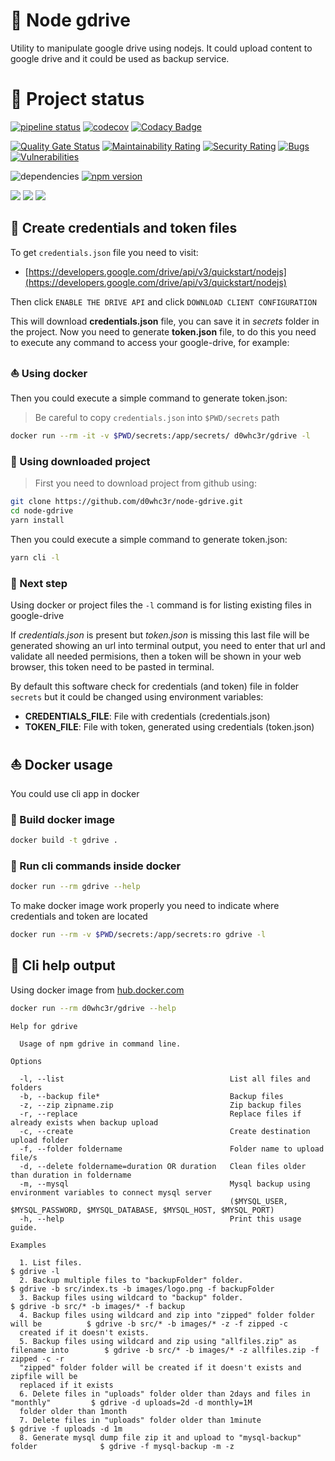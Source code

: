 
# :floppy_disk: Node gdrive

Utility to manipulate google drive using nodejs. It could upload content to google drive and it could be used as backup service.

# :eyes: Project status

[![pipeline status](https://gitlab.com/d0whc3r/node-gdrive/badges/master/pipeline.svg)](https://github.com/d0whc3r/node-gdrive)
[![codecov](https://codecov.io/gh/d0whc3r/node-gdrive/branch/master/graph/badge.svg)](https://codecov.io/gh/d0whc3r/node-gdrive)
[![Codacy Badge](https://api.codacy.com/project/badge/Grade/2612116bab5f493cada70bffc3cb6492)](https://www.codacy.com/app/d0whc3r/node-gdrive?utm_source=github.com&amp;utm_medium=referral&amp;utm_content=d0whc3r/node-gdrive&amp;utm_campaign=Badge_Grade)

[![Quality Gate Status](https://sonarcloud.io/api/project_badges/measure?project=d0whc3r_node-gdrive&metric=alert_status)](https://sonarcloud.io/dashboard?id=d0whc3r_node-gdrive)
[![Maintainability Rating](https://sonarcloud.io/api/project_badges/measure?project=d0whc3r_node-gdrive&metric=sqale_rating)](https://sonarcloud.io/dashboard?id=d0whc3r_node-gdrive)
[![Security Rating](https://sonarcloud.io/api/project_badges/measure?project=d0whc3r_node-gdrive&metric=security_rating)](https://sonarcloud.io/dashboard?id=d0whc3r_node-gdrive)
[![Bugs](https://sonarcloud.io/api/project_badges/measure?project=d0whc3r_node-gdrive&metric=bugs)](https://sonarcloud.io/dashboard?id=d0whc3r_node-gdrive)
[![Vulnerabilities](https://sonarcloud.io/api/project_badges/measure?project=d0whc3r_node-gdrive&metric=vulnerabilities)](https://sonarcloud.io/dashboard?id=d0whc3r_node-gdrive)

![dependencies](https://img.shields.io/david/d0whc3r/node-gdrive.svg)
[![npm version](https://img.shields.io/npm/v/@d0whc3r%2Fnode-gdrive.svg)](https://www.npmjs.com/package/@d0whc3r/node-gdrive)

[![](https://img.shields.io/docker/cloud/build/d0whc3r/gdrive.svg)](https://hub.docker.com/r/d0whc3r/gdrive)
[![](https://images.microbadger.com/badges/version/d0whc3r/gdrive.svg)](https://hub.docker.com/r/d0whc3r/gdrive)
[![](https://images.microbadger.com/badges/image/d0whc3r/gdrive.svg)](https://hub.docker.com/r/d0whc3r/gdrive)

## :key: Create credentials and token files

To get `credentials.json` file you need to visit:
- [https://developers.google.com/drive/api/v3/quickstart/nodejs](https://developers.google.com/drive/api/v3/quickstart/nodejs)

Then click `ENABLE THE DRIVE API` and click `DOWNLOAD CLIENT CONFIGURATION`

This will download **credentials.json** file, you can save it in *secrets* folder in the project.
Now you need to generate **token.json** file, to do this you need to execute any command to access your google-drive, for example:

### :boat: Using docker

Then you could execute a simple command to generate token.json:

> Be careful to copy `credentials.json` into `$PWD/secrets` path

```bash
docker run --rm -it -v $PWD/secrets:/app/secrets/ d0whc3r/gdrive -l
```

### :pencil: Using downloaded project

> First you need to download project from github using:

```bash
git clone https://github.com/d0whc3r/node-gdrive.git
cd node-gdrive
yarn install
```

Then you could execute a simple command to generate token.json:

```bash
yarn cli -l
```

### :beginner: Next step

Using docker or project files the `-l` command is for listing existing files in google-drive

If *credentials.json* is present but *token.json* is missing this last file will be generated showing an url into terminal output, you need to enter that url and validate all needed permisions, then a token will be shown in your web browser, this token need to be pasted in terminal.

By default this software check for credentials (and token) file in folder `secrets` but it could be changed using environment variables:
- **CREDENTIALS_FILE**: File with credentials (credentials.json)
- **TOKEN_FILE**: File with token, generated using credentials (token.json)

## :boat: Docker usage

You could use cli app in docker

### :rowboat: Build docker image

```bash
docker build -t gdrive .
```

### :checkered_flag: Run cli commands inside docker

```bash
docker run --rm gdrive --help
```
To make docker image work properly you need to indicate where credentials and token are located

```bash
docker run --rm -v $PWD/secrets:/app/secrets:ro gdrive -l
```

## :checkered_flag: Cli help output

Using docker image from [hub.docker.com](https://hub.docker.com/r/d0whc3r/gdrive)

```bash
docker run --rm d0whc3r/gdrive --help
```

```
Help for gdrive

  Usage of npm gdrive in command line. 

Options

  -l, --list                                     List all files and folders                                                    
  -b, --backup file*                             Backup files                                                                  
  -z, --zip zipname.zip                          Zip backup files                                                              
  -r, --replace                                  Replace files if already exists when backup upload                            
  -c, --create                                   Create destination upload folder                                              
  -f, --folder foldername                        Folder name to upload file/s                                                  
  -d, --delete foldername=duration OR duration   Clean files older than duration in foldername                                 
  -m, --mysql                                    Mysql backup using environment variables to connect mysql server              
                                                 ($MYSQL_USER, $MYSQL_PASSWORD, $MYSQL_DATABASE, $MYSQL_HOST, $MYSQL_PORT)     
  -h, --help                                     Print this usage guide.                                                       

Examples

  1. List files.                                                                      $ gdrive -l                                                   
  2. Backup multiple files to "backupFolder" folder.                                  $ gdrive -b src/index.ts -b images/logo.png -f backupFolder   
  3. Backup files using wildcard to "backup" folder.                                  $ gdrive -b src/* -b images/* -f backup                       
  4. Backup files using wildcard and zip into "zipped" folder folder will be          $ gdrive -b src/* -b images/* -z -f zipped -c             
  created if it doesn't exists.                                                                                                                     
  5. Backup files using wildcard and zip using "allfiles.zip" as filename into        $ gdrive -b src/* -b images/* -z allfiles.zip -f zipped -c -r 
  "zipped" folder folder will be created if it doesn't exists and zipfile will be                                                                   
  replaced if it exists                                                                                                                             
  6. Delete files in "uploads" folder older than 2days and files in "monthly"         $ gdrive -d uploads=2d -d monthly=1M                          
  folder older than 1month                                                                                                                          
  7. Delete files in "uploads" folder older than 1minute                              $ gdrive -f uploads -d 1m                                     
  8. Generate mysql dump file zip it and upload to "mysql-backup" folder              $ gdrive -f mysql-backup -m -z   
```
